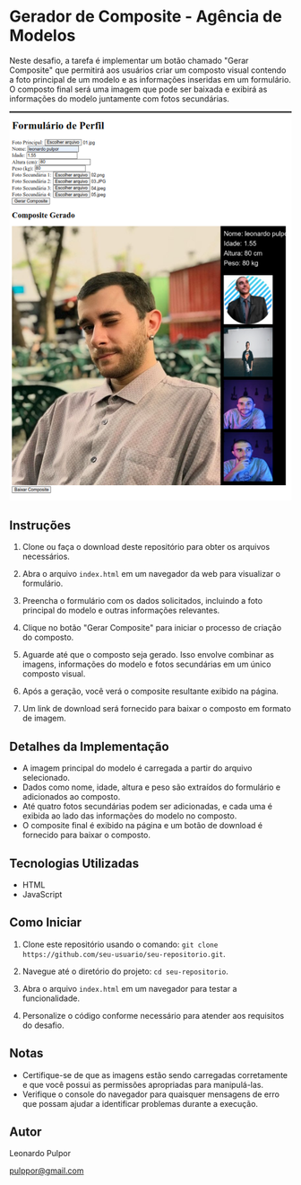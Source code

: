 # Gerador de Composite - Agência de Modelos

Neste desafio, a tarefa é implementar um botão chamado "Gerar Composite" que permitirá aos usuários criar um composto visual contendo a foto principal de um modelo e as informações inseridas em um formulário. O composto final será uma imagem que pode ser baixada e exibirá as informações do modelo juntamente com fotos secundárias.

![Esboço 01](imgs/captura.png)


## Instruções

1. Clone ou faça o download deste repositório para obter os arquivos necessários.

2. Abra o arquivo `index.html` em um navegador da web para visualizar o formulário.

3. Preencha o formulário com os dados solicitados, incluindo a foto principal do modelo e outras informações relevantes.

4. Clique no botão "Gerar Composite" para iniciar o processo de criação do composto.

5. Aguarde até que o composto seja gerado. Isso envolve combinar as imagens, informações do modelo e fotos secundárias em um único composto visual.

6. Após a geração, você verá o composite resultante exibido na página.

7. Um link de download será fornecido para baixar o composto em formato de imagem.

## Detalhes da Implementação

- A imagem principal do modelo é carregada a partir do arquivo selecionado.
- Dados como nome, idade, altura e peso são extraídos do formulário e adicionados ao composto.
- Até quatro fotos secundárias podem ser adicionadas, e cada uma é exibida ao lado das informações do modelo no composto.
- O composite final é exibido na página e um botão de download é fornecido para baixar o composto.

## Tecnologias Utilizadas

- HTML
- JavaScript

## Como Iniciar

1. Clone este repositório usando o comando: `git clone https://github.com/seu-usuario/seu-repositorio.git`.

2. Navegue até o diretório do projeto: `cd seu-repositorio`.

3. Abra o arquivo `index.html` em um navegador para testar a funcionalidade.

4. Personalize o código conforme necessário para atender aos requisitos do desafio.

## Notas

- Certifique-se de que as imagens estão sendo carregadas corretamente e que você possui as permissões apropriadas para manipulá-las.
- Verifique o console do navegador para quaisquer mensagens de erro que possam ajudar a identificar problemas durante a execução.

## Autor

Leonardo Pulpor

pulppor@gmail.com
